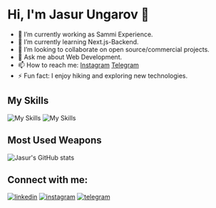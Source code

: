 # Hi, I'm Jasur Ungarov 👋

- 🔭 I’m currently working as Sammi Experience.
- 🌱 I’m currently learning Next.js-Backend.
- 👯 I’m looking to collaborate on open source/commercial projects.
- 💬 Ask me about Web Development.
- 📫 How to reach me: [Instagram](https://www.instagram.com/in/jasur_ungarov/) [Telegram](https://t.me/aliabdulwah1d)
- ⚡ Fun fact: I enjoy hiking and exploring new technologies.

## My Skills

![My Skills](https://skillicons.dev/icons?i=js,ts,react,next,redux,tailwind,materialui,nodejs,mongodb,vercel,netlify,git,github)
![My Skills](https://skillicons.dev/icons?i=html,css,firebase,mysql,bootstrap,vscode,bash,figma)


## Most Used Weapons

![Jasur's GitHub stats](https://github-readme-stats.vercel.app/api/top-langs?username=jasurungarov&show_icons=true&locale=en&layout=compact&theme=tokyonight)

## Connect with me:
[![linkedin](https://skillicons.dev/icons?i=linkedin)](https://jasur_ungarov)
[![instagram](https://skillicons.dev/icons?i=instagram)](https://jasur_ungarov)
[![telegram](https://skillicons.dev/icons?i=telegram)](https://aliabdulwahid)
